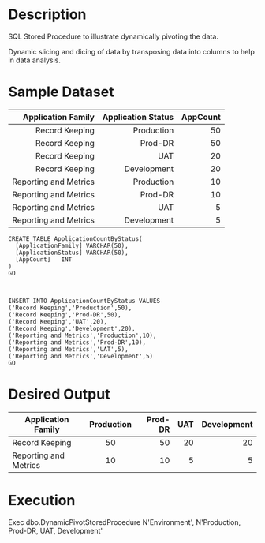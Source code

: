 # Description
SQL Stored Procedure to illustrate dynamically pivoting the data.

Dynamic slicing and dicing of data by transposing data into columns to help in data analysis.

# Sample Dataset
| Application Family | Application Status | AppCount |
| ------------: | ------------: | -----------: |
| Record Keeping | Production | 50 |
| Record Keeping | Prod-DR | 50 |
| Record Keeping | UAT | 20 |
| Record Keeping | Development | 20 |
| Reporting and Metrics | Production | 10 |
| Reporting and Metrics | Prod-DR | 10 |
| Reporting and Metrics | UAT | 5 |
| Reporting and Metrics | Development | 5 |


```````````````````````````````````````
CREATE TABLE ApplicationCountByStatus(
  [ApplicationFamily] VARCHAR(50),
  [ApplicationStatus] VARCHAR(50),
  [AppCount]   INT
)
GO


 
INSERT INTO ApplicationCountByStatus VALUES 
('Record Keeping','Production',50),
('Record Keeping','Prod-DR',50),
('Record Keeping','UAT',20),
('Record Keeping','Development',20),
('Reporting and Metrics','Production',10),
('Reporting and Metrics','Prod-DR',10),
('Reporting and Metrics','UAT',5),
('Reporting and Metrics','Development',5)
GO
`````````````````````````````````````````````

# Desired Output
| Application Family | Production | Prod-DR | UAT | Development |
| ------------- |:-------------:| -----:| -----:| ----:|
| Record Keeping | 50 | 50 | 20 | 20 |
| Reporting and Metrics | 10 | 10 | 5 | 5 |

# Execution
Exec dbo.DynamicPivotStoredProcedure N'Environment', N'Production, Prod-DR, UAT, Development'
